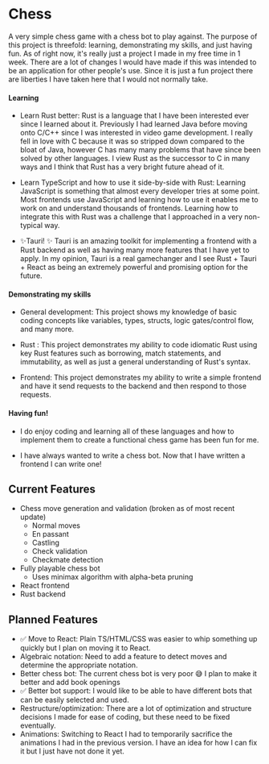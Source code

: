 # Chess
A very simple chess game with a chess bot to play against.
The purpose of this project is threefold: learning, demonstrating my skills, and just having fun. As of right now, it's really just a project I made in my free time in 1 week. There are a lot of changes I would have made if this was intended to be an application for other people's use. Since it is just a fun project there are liberties I have taken here that I would not normally take.
#### Learning
- Learn Rust better: Rust is a language that I have been interested ever since I learned about it. Previously I had learned Java before moving onto C/C++ since I was interested in video game development. I really fell in love with C because it was so stripped down compared to the bloat of Java, however C has many many problems that have since been solved by other languages. I view Rust as the successor to C in many ways and I think that Rust has a very bright future ahead of it.

- Learn TypeScript and how to use it side-by-side with Rust: Learning JavaScript is something that almost every developer tries at some point. Most frontends use JavaScript and learning how to use it enables me to work on and understand thousands of frontends. Learning how to integrate this with Rust was a challenge that I approached in a very non-typical way.
 
- ✨Tauri! ✨   Tauri is an amazing toolkit for implementing a frontend with a Rust backend as well as having many more features that I have yet to apply. In my opinion, Tauri is a real gamechanger and I see Rust + Tauri + React as being an extremely powerful and promising option for the future.
#### Demonstrating my skills
- General development: This project shows my knowledge of basic coding concepts like variables, types, structs, logic gates/control flow, and many more.

- Rust : This project demonstrates my ability to code idiomatic Rust using key Rust features such as borrowing, match statements, and immutability, as well as just a general understanding of Rust's syntax.

- Frontend: This project demonstrates my ability to write a simple frontend and have it send requests to the backend and then respond to those requests.

#### Having fun!
- I do enjoy coding and learning all of these languages and how to implement them to create a functional chess game has been fun for me.

- I have always wanted to write a chess bot. Now that I have written a frontend I can write one!

## Current Features
- Chess move generation and validation (broken as of most recent update)
    - Normal moves
    - En passant
    - Castling
    - Check validation
    - Checkmate detection
- Fully playable chess bot
    - Uses minimax algorithm with alpha-beta pruning
- React frontend
- Rust backend

## Planned Features
- ✅ Move to React: Plain TS/HTML/CSS was easier to whip something up quickly but I plan on moving it to React.
- Algebraic notation: Need to add a feature to detect moves and determine the appropriate notation.
- Better chess bot: The current chess bot is very poor 😅 I plan to make it better and add book openings
- ✅ Better bot support: I would like to be able to have different bots that can be easily selected and used.
- Restructure/optimization: There are a lot of optimization and structure decisions I made for ease of coding, but these need to be fixed eventually.
- Animations: Switching to React I had to temporarily sacrifice the animations I had in the previous version. I have an idea for how I can fix it but I just have not done it yet.
